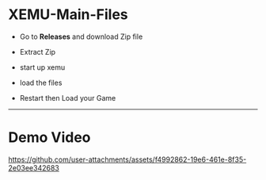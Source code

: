 # XEMU-Main-Files

- Go to **Releases** and download Zip file
 
- Extract Zip 

- start up xemu

- load the files

-  Restart then Load your Game

---
 
# Demo Video 


https://github.com/user-attachments/assets/f4992862-19e6-461e-8f35-2e03ee342683

